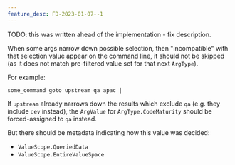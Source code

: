 ```yaml
---
feature_desc: FD-2023-01-07--1 
---
```

TODO: this was written ahead of the implementation - fix description.

When some args narrow down possible selection,
then "incompatible" with that selection value appear on the command line,
it should not be skipped (as it does not match pre-filtered value set for
that next `ArgType`).

For example:

```
some_command goto upstream qa apac |
```

If `upstream` already narrows down the results which exclude `qa`
(e.g. they include `dev` instead), the `ArgValue` for `ArgType.CodeMaturity`
should be forced-assigned to `qa` instead.

But there should be metadata indicating how this value was decided:
*   `ValueScope.QueriedData`
*   `ValueScope.EntireValueSpace`

